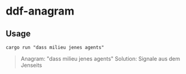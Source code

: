 # ddf-anagram

## Usage

```console
cargo run "dass milieu jenes agents"
```

> Anagram: "dass milieu jenes agents"
> Solution: Signale aus dem Jenseits
